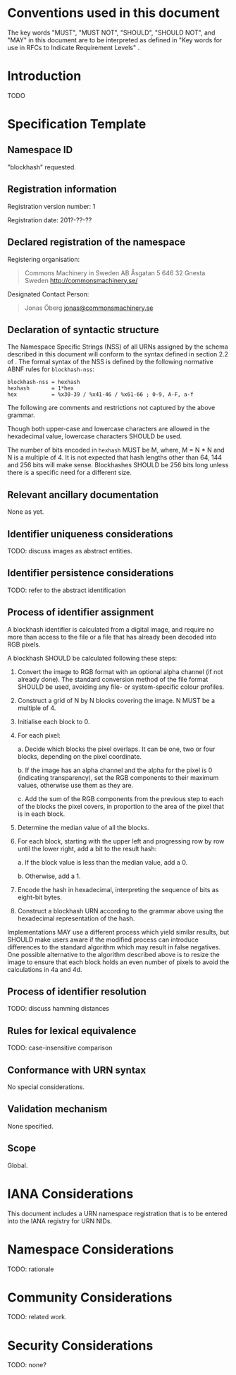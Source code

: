 
Conventions used in this document
=================================

The key words "MUST", "MUST NOT", "SHOULD", "SHOULD NOT", and "MAY" in
this document are to be interpreted as defined in "Key words for use
in RFCs to Indicate Requirement Levels" [](#RFC2119).


Introduction
============

TODO

Specification Template
======================

## Namespace ID

"blockhash" requested.

## Registration information

Registration version number: 1

Registration date: 201?-??-??

## Declared registration of the namespace

Registering organisation:

> Commons Machinery in Sweden AB
> Åsgatan 5
> 646 32 Gnesta
> Sweden
> http://commonsmachinery.se/

Designated Contact Person:

> Jonas Öberg <jonas@commonsmachinery.se>

## Declaration of syntactic structure

The Namespace Specific Strings (NSS) of all URNs assigned by the
schema described in this document will conform to the syntax defined
in section 2.2 of [](#RFC2141).  The formal syntax of the NSS is
defined by the following normative ABNF [](#RFC5234) rules for
`blockhash-nss`:

    blockhash-nss = hexhash
    hexhash       = 1*hex
    hex           = %x30-39 / %x41-46 / %x61-66 ; 0-9, A-F, a-f

The following are comments and restrictions not captured by the above
grammar.

Though both upper-case and lowercase characters are allowed in the
hexadecimal value, lowercase characters SHOULD be used.

The number of bits encoded in `hexhash` MUST be M, where, M = N * N
and N is a multiple of 4.  It is not expected that hash lengths other
than 64, 144 and 256 bits will make sense.  Blockhashes SHOULD be 256
bits long unless there is a specific need for a different size.


## Relevant ancillary documentation 

None as yet.

## Identifier uniqueness considerations

TODO: discuss images as abstract entities.

## Identifier persistence considerations

TODO: refer to the abstract identification

## Process of identifier assignment

A blockhash identifier is calculated from a digital image, and require
no more than access to the file or a file that has already been
decoded into RGB pixels.

A blockhash SHOULD be calculated following these steps:

1. Convert the image to RGB format with an optional alpha channel (if
   not already done).  The standard conversion method of the file
   format SHOULD be used, avoiding any file- or system-specific colour
   profiles.

2. Construct a grid of N by N blocks covering the image.  N MUST be a
   multiple of 4.

3. Initialise each block to 0.

4. For each pixel:

    a.  Decide which blocks the pixel overlaps.  It can be one, two or
        four blocks, depending on the pixel coordinate.
 
    b.  If the image has an alpha channel and the alpha for the pixel
        is 0 (indicating transparency), set the RGB components
        to their maximum values, otherwise use them as they are.
 
    c.  Add the sum of the RGB components from the previous step to
        each of the blocks the pixel covers, in proportion to the area
        of the pixel that is in each block.

5. Determine the median value of all the blocks.

6. For each block, starting with the upper left and progressing row by
   row until the lower right, add a bit to the result hash:

    a.  If the block value is less than the median value, add a 0.

    b.  Otherwise, add a 1.

7. Encode the hash in hexadecimal, interpreting the sequence of bits
   as eight-bit bytes.

8. Construct a blockhash URN according to the grammar above using the
   hexadecimal representation of the hash.


Implementations MAY use a different process which yield similar
results, but SHOULD make users aware if the modified process can
introduce differences to the standard algorithm which may result in
false negatives.  One possible alternative to the algorithm described
above is to resize the image to ensure that each block holds an even
number of pixels to avoid the calculations in 4a and 4d.


## Process of identifier resolution

TODO: discuss hamming distances

## Rules for lexical equivalence

TODO: case-insensitive comparison

## Conformance with URN syntax

No special considerations.

## Validation mechanism

None specified.

## Scope

Global.


IANA Considerations
===================

This document includes a URN namespace registration that is to be
entered into the IANA registry for URN NIDs.


Namespace Considerations
========================

TODO: rationale


Community Considerations
========================

TODO: related work.


Security Considerations
=======================

TODO: none?

